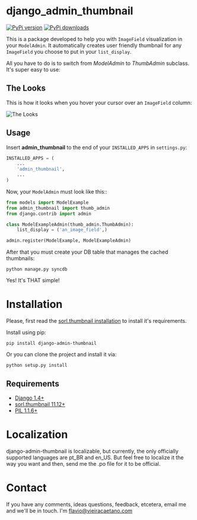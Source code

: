 django_admin_thumbnail
======================
[![PyPi version](https://pypip.in/v/django_admin_thumbnail/badge.png)](https://crate.io/packages/django_admin_thumbnail/)
[![PyPi downloads](https://pypip.in/d/django_admin_thumbnail/badge.png)](https://crate.io/packages/django_admin_thumbnail/)

This is a package developed to help you with `ImageField` visualization in your `ModelAdmin`. It automatically creates user friendly thumbnail for any `ImageField` you choose to put in your `list_display`.

All you have to do is to switch from *ModelAdmin* to *ThumbAdmin* subclass. It's super easy to use: 

The Looks
---------
This is how it looks when you hover your cursor over an `ImageField` column:

![The Looks](https://raw.github.com/fjcaetano/django-admin-thumbnail/master/thumb_image.png)

Usage
-----

Insert **admin_thumbnail** to the end of your `INSTALLED_APPS` in `settings.py`:

``` python
INSTALLED_APPS = (
    ...
    'admin_thumbnail',
    ...
)
```

Now, your `ModelAdmin` must look like this::

``` python
from models import ModelExample
from admin_thumbnail import thumb_admin
from django.contrib import admin

class ModelExampleAdmin(thumb_admin.ThumbAdmin):
    list_display = ('an_image_field',)

admin.register(ModelExample, ModelExampleAdmin)
```
    
After that you must create your DB table that manages the cached thumbnails:

    python manage.py syncdb

Yes! It's THAT simple!

# Installation

Please, first read the [sorl.thumbnail installation](http://sorl-thumbnail.readthedocs.org/en/latest/) to install it's requirements.

Install using pip:

    pip install django-admin-thumbnail
    
Or you can clone the project and install it via:

    python setup.py install

## Requirements

* [Django 1.4+](http://pypi.python.org/pypi/Django/1.4)
* [sorl.thumbnail 11.12+](http://pypi.python.org/pypi/sorl-thumbnail/11.12)
* [PIL 1.1.6+](http://pypi.python.org/pypi/PIL/1.1.6)
    
# Localization

django-admin-thumbnail is localizable, but currently, the only officially supported languages are pt_BR and en_US. But feel free to localize it the way you want and then, send me the .po file for it to be official.


# Contact

If you have any comments, ideas questions, feedback, etcetera, email me and we'll be in touch. I'm <flavio@vieiracaetano.com>
